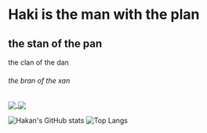 # Haki is the man with the plan
## the stan of the pan
the clan of the dan
###### the bran of the xan
<a href="https://github.com/anuraghazra/github-readme-stats">
  <img align="center" src="https://github-readme-stats.vercel.app/api?username=kimeiga&show_icons=true&theme=tokyonight&locale=tr" />
</a>
<a href="https://github.com/anuraghazra/convoychat">
  <img align="center" src="https://github-readme-stats.vercel.app/api/top-langs/?username=kimeiga" />
</a>

![Hakan's GitHub stats](https://github-readme-stats.vercel.app/api?username=kimeiga&show_icons=true&theme=tokyonight&locale=tr)
![Top Langs](https://github-readme-stats.vercel.app/api/top-langs/?username=kimeiga)
